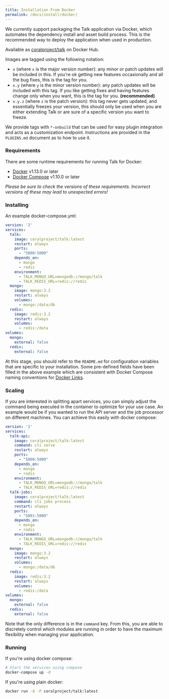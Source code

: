 ```yaml
---
title: Installation From Docker
permalink: /docs/install/docker/
---
```


We currently support packaging the Talk application via Docker, which automates
the dependency install and asset build process. This is the recommended way to
deploy the application when used in production.

Available as [coralproject/talk](https://hub.docker.com/r/coralproject/talk/) on Docker Hub.

Images are tagged using the following notation:

- `x` (where `x` is the major version number): any minor or patch updates will
  be included in this. If you're ok getting new features occasionally and all
  the bug fixes, this is the tag for you.
- `x.y` (where `y` is the minor version number): any patch updates will be
  included with this tag. If you like getting fixes and having features change
  only when you want, this is the tag for you. **(recommended)**
- `x.y.z` (where `z` is the patch version): this tag never gets updated, and
  essentially freezes your version, this should only be used when you are either
  extending Talk or are sure of a specific version you want to freeze.

We provide tags with `*-onbuild` that can be used for easy plugin integration and
acts as a customization endpoint. Instructions are provided in the `PLUGINS.md`
document as to how to use it.

### Requirements

There are some runtime requirements for running Talk for Docker:

- [Docker](https://www.docker.com/) v1.13.0 or later
- [Docker Compose](https://docs.docker.com/compose/) v1.10.0 or later

_Please be sure to check the versions of these requirements. Incorrect versions
of these may lead to unexpected errors!_

### Installing

An example docker-compose.yml:

```yaml
version: '2'
services:
  talk:
    image: coralproject/talk:latest
    restart: always
    ports:
      - "5000:5000"
    depends_on:
      - mongo
      - redis
    environment:
      - TALK_MONGO_URL=mongodb://mongo/talk
      - TALK_REDIS_URL=redis://redis
  mongo:
    image: mongo:3.2
    restart: always
    volumes:
      - mongo:/data/db
  redis:
    image: redis:3.2
    restart: always
    volumes:
      - redis:/data
volumes:
  mongo:
    external: false
  redis:
    external: false
```

At this stage, you should refer to the `README.md` for configuration variables
that are specific to your installation. Some pre-defined fields have been filled
in the above example which are consistent with Docker Compose naming conventions
for [Docker Links](https://docs.docker.com/compose/networking/#links).

### Scaling

If you are interested in splitting apart services, you can simply adjust the
command being executed in the container to optimize for your use case. An
example would be if you wanted to run the API server and the job processor
on different machines. You can achieve this easily with docker compose:

```yaml
version: '2'
services:
  talk-api:
    image: coralproject/talk:latest
    command: cli serve
    restart: always
    ports:
      - "5000:5000"
    depends_on:
      - mongo
      - redis
    environment:
      - TALK_MONGO_URL=mongodb://mongo/talk
      - TALK_REDIS_URL=redis://redis
  talk-jobs:
    image: coralproject/talk:latest
    command: cli jobs process
    restart: always
    ports:
      - "5001:5000"
    depends_on:
      - mongo
      - redis
    environment:
      - TALK_MONGO_URL=mongodb://mongo/talk
      - TALK_REDIS_URL=redis://redis
  mongo:
    image: mongo:3.2
    restart: always
    volumes:
      - mongo:/data/db
  redis:
    image: redis:3.2
    restart: always
    volumes:
      - redis:/data
volumes:
  mongo:
    external: false
  redis:
    external: false
```

Note that the only difference is in the `command` key. From this, you are able
to discretely control which modules are running in order to have the maximum
flexibility when managing your application.

### Running

If you're using docker compose:

```bash
# Start the services using compose
docker-compose up -d
```

If you're using plain docker:

```bash
docker run -d -P coralproject/talk:latest
```

